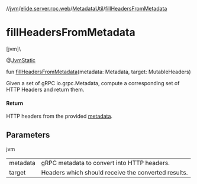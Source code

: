 //[jvm](../../../index.md)/[elide.server.rpc.web](../index.md)/[MetadataUtil](index.md)/[fillHeadersFromMetadata](fill-headers-from-metadata.md)

# fillHeadersFromMetadata

[jvm]\

@[JvmStatic](https://kotlinlang.org/api/latest/jvm/stdlib/kotlin.jvm/-jvm-static/index.html)

fun [fillHeadersFromMetadata](fill-headers-from-metadata.md)(metadata: Metadata, target: MutableHeaders)

Given a set of gRPC io.grpc.Metadata, compute a corresponding set of HTTP Headers and return them.

#### Return

HTTP headers from the provided [metadata](fill-headers-from-metadata.md).

## Parameters

jvm

| | |
|---|---|
| metadata | gRPC metadata to convert into HTTP headers. |
| target | Headers which should receive the converted results. |
